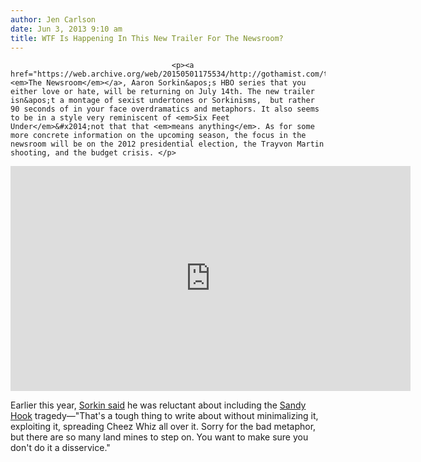 ```yaml
---
author: Jen Carlson
date: Jun 3, 2013 9:10 am
title: WTF Is Happening In This New Trailer For The Newsroom?
---
```


	
										<p><a href="https://web.archive.org/web/20150501175534/http://gothamist.com/tags/thenewsroom"><em>The Newsroom</em></a>, Aaron Sorkin&apos;s HBO series that you either love or hate, will be returning on July 14th. The new trailer isn&apos;t a montage of sexist undertones or Sorkinisms,  but rather 90 seconds of in your face overdramatics and metaphors. It also seems to be in a style very reminiscent of <em>Six Feet Under</em>&#x2014;not that that <em>means anything</em>. As for some more concrete information on the upcoming season, the focus in the newsroom will be on the 2012 presidential election, the Trayvon Martin shooting, and the budget crisis. </p>

<p><iframe width="640" height="360" src="https://web.archive.org/web/20150501175534if_/http://www.youtube.com/embed/HJNBqKeG20Y" frameborder="0" allowfullscreen></iframe></p>

<p>Earlier this year, <a href="https://web.archive.org/web/20150501175534/http://www.usatoday.com/story/life/people/2013/03/04/olivia-munn-is-white-hot-at-newsroom-paleyfest-panel/1961687/">Sorkin said</a> he was reluctant about including the <a href="https://web.archive.org/web/20150501175534/http://gothamist.com/tags/newtown">Sandy Hook</a> tragedy&#x2014;&quot;That&apos;s a tough thing to write about without minimalizing it, exploiting it, spreading Cheez Whiz all over it. Sorry for the bad metaphor, but there are so many land mines to step on. You want to make sure you don&apos;t do it a disservice.&quot;</p>					
										
									
				